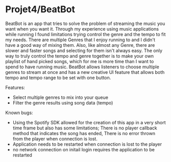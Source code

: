 # Projet4/BeatBot

BeatBot is an app that tries to solve the problem of streaming the music you want when you want it. Through my experience using music applications while running I found limitations trying control the genre and the tempo to fit my needs. There are multiple Genres that I enjoy running to and I didn't have a good way of mixing them. Also, like almost any Genre, there are slower and faster songs and selecting for them isn't always easy. The only way to truly control the tempo and genre together is to make your own playlist of hand picked songs, which for me is more time than I want to spend to have running music. BeatBot allows listeners to choose multiple genres to stream at once and has a new creative UI feature that allows both tempo and tempo range to be set with one button.

Features:
  - Select multiple genres to mix into your queue
  - Filter the genre results using song data (tempo)
  
Known bugs:
  - Using the Spotify SDK allowed for the creation of this app in a very short time frame but also has some limitations; There is no player callback method that indicates the song has ended, There is no error thrown from the player when connection is lost.
  - Application needs to be restarted when connection is lost to the player
  - no network connection on initail login requires the application to be restarted
